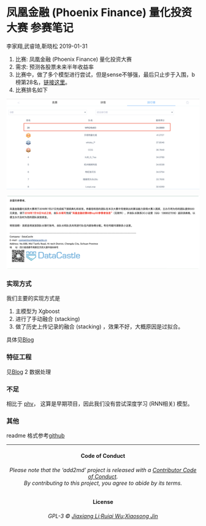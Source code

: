 凤凰金融 (Phoenix Finance) 量化投资大赛 参赛笔记
================
李家翔,武睿琦,靳晓松
2019-01-31

<!-- README.md is generated from README.Rmd. Please edit that file -->

1.  比赛: 凤凰金融 (Phoenix Finance) 量化投资大赛
2.  需求:
    预测各股票未来半年收益率
3.  比赛中，做了多个模型进行尝试，但是sense不够强，最后只止步于入围，b榜第28名，[链接这里](http://www.dcjingsai.com/static_page/m/cp_rank.html?cmptId=204)。
4.  比赛排名如下

![](https://raw.githubusercontent.com/JiaxiangBU/picbackup/master/DataCastleRanking.png)

![](https://raw.githubusercontent.com/JiaxiangBU/picbackup/master/DataCastleAward.png)

### 实现方式

我们主要的实现方式是

1.  主模型为 Xgboost
2.  进行了手动融合 (stacking)
3.  做了历史上传记录的融合 (stacking) ，效果不好，大概原因是过拟合。

具体见[Blog](https://jiaxiangli.netlify.com/2018/06/03/phoenix-finance/)

### 特征工程

见[Blog](https://jiaxiangli.netlify.com/2018/06/03/phoenix-finance/) 2
数据处理

### 不足

相比于 [phv](https://github.com/JiaxiangBU/phv)， 这算是早期项目，因此我们没有尝试深度学习
(RNN相关) 模型。

### 其他

readme 格式参考[github](https://github.com/JiaxiangBU/phv)

-----

<h4 align="center">

**Code of Conduct**

</h4>

<h6 align="center">

Please note that the ‘add2md’ project is released with a [Contributor
Code of Conduct](.github/CODE_OF_CONDUCT.md).<br>By contributing to this
project, you agree to abide by its terms.

</h6>

<h4 align="center">

**License**

</h4>

<h6 align="center">

GPL-3 © [Jiaxiang Li;Ruiqi Wu;Xiaosong Jin](LICENSE.md)

</h6>
